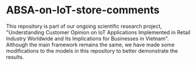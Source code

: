 # ABSA-on-IoT-store-comments
This repository is part of our ongoing scientific research project, "Understanding Customer Opinion on IoT Applications Implemented in Retail Industry Worldwide and Its Implications for Businesses in Vietnam". Although the main framework remains the same, we have made some modifications to the models in this repository to better demonstrate the results.
